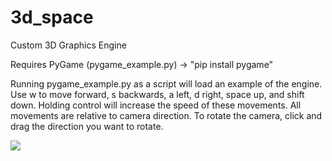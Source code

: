 # 3d_space
Custom 3D Graphics Engine

Requires PyGame (pygame_example.py) -> "pip install pygame"

Running pygame_example.py as a script will load an example of the engine. Use w to move forward, s backwards, a left, d right, space up, and shift down. Holding control will increase the speed of these movements. All movements are relative to camera direction. To rotate the camera, click and drag the direction you want to rotate.

![](https://github.com/aaronpwinter/3d_space/blob/main/images/first%20smaller.gif)
